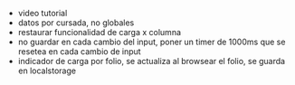 * video tutorial
* datos por cursada, no globales
* restaurar funcionalidad de carga x columna
* no guardar en cada cambio del input, poner un timer de 1000ms que se resetea en cada cambio de input
* indicador de carga por folio, se actualiza al browsear el folio, se guarda en localstorage
